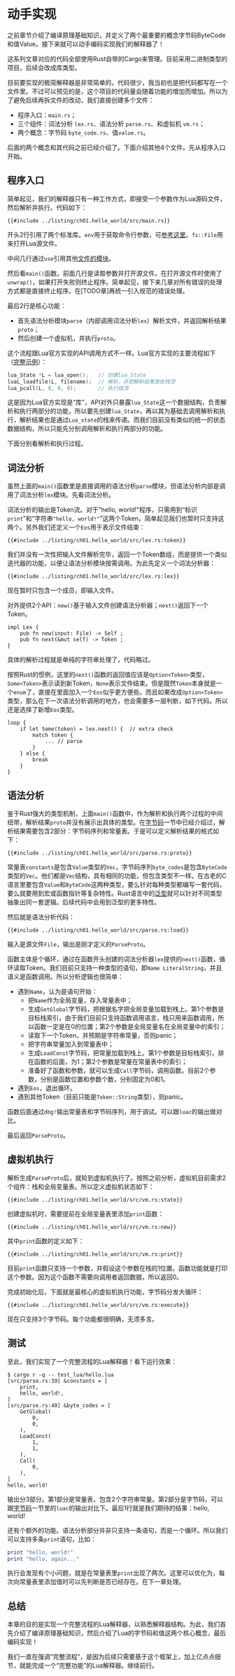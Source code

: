 # 动手实现

之前章节介绍了编译原理基础知识，并定义了两个最重要的概念字节码ByteCode和值Value。接下来就可以动手编码实现我们的解释器了！

这系列文章对应的代码全部使用Rust自带的Cargo来管理。目前采用二进制类型的项目，后续会改成库类型。

目前要实现的极简解释器是非常简单的，代码很少，我当初也是把代码都写在一个文件里。不过可以预见的是，这个项目的代码量会随着功能的增加而增加。所以为了避免后续再拆文件的改动，我们直接创建多个文件：

- 程序入口：`main.rs`；
- 三个组件：词法分析 `lex.rs`、语法分析 `parse.rs`、和虚拟机 `vm.rs`；
- 两个概念：字节码 `byte_code.rs`、值`value.rs`。

后面的两个概念和其代码之前已经介绍了。下面介绍其他4个文件。先从程序入口开始。

## 程序入口

简单起见，我们的解释器只有一种工作方式，即接受一个参数作为Lua源码文件，然后解析并执行。代码如下：

```rust,ignore
{{#include ../listing/ch01.hello_world/src/main.rs}}
```

开头2行引用了两个标准库。`env`用于获取命令行参数，可[参考这里](https://kaisery.github.io/trpl-zh-cn/ch12-01-accepting-command-line-arguments.html#%E8%AF%BB%E5%8F%96%E5%8F%82%E6%95%B0%E5%80%BC)。`fs::File`用来打开Lua源文件。

中间几行通过`use`引用其他[文件的模块](https://kaisery.github.io/trpl-zh-cn/ch07-04-bringing-paths-into-scope-with-the-use-keyword.html)。

然后看`main()`函数。前面几行是读取参数并打开源文件。在打开源文件时使用了`unwrap()`，如果打开失败则终止程序。简单起见，接下来几章对所有错误的处理方式都是直接终止程序。在[TODO章]再统一引入规范的错误处理。

最后2行是核心功能：

- 首先语法分析模块`parse`（内部调用词法分析`lex`）解析文件，并返回解析结果`proto`；
- 然后创建一个虚拟机，并执行`proto`。

这个流程跟Lua官方实现的API调用方式不一样。Lua官方实现的主要流程如下（[完整示例](https://www.lua.org/pil/24.1.html)）：

```c
lua_State *L = lua_open();   // 创建lua_State
luaL_loadfile(L, filename);  // 解析，并把解析结果放在栈顶
lua_pcall(L, 0, 0, 0);       // 执行栈顶
```

这是因为Lua官方实现是“库”，API对外只暴露`lua_State`这一个数据结构，负责解析和执行两部分的功能，所以要先创建`lua_State`，再以其为基础去调用解析和执行，解析结果也是通过`Lua_state`的栈来传递。而我们目前没有类似的统一的状态数据结构，所以只能先分别调用解析和执行两部分的功能。

下面分别看解析和执行过程。

## 词法分析

虽然上面的`main()`函数里是直接调用的语法分析`parse`模块，但语法分析内部是调用了词法分析`lex`模块。先看词法分析。

词法分析的输出是Token流。对于"hello, world!"程序，只需用到“标识`print`”和“字符串`"hello, world!"`”这两个Token，简单起见我们也暂时只支持这两个。另外我们还定义一个`Eos`用于表示文件结束：

```rust,ignore
{{#include ../listing/ch01.hello_world/src/lex.rs:token}}
```

我们并没有一次性把输入文件解析完毕，返回一个Token数组，而是提供一个类似迭代器的功能，以便让语法分析模块按需调用。为此先定义一个词法分析器：

```rust,ignore
{{#include ../listing/ch01.hello_world/src/lex.rs:lex}}
```

现在暂时只包含一个成员，即输入文件。

对外提供2个API：`new()`基于输入文件创建语法分析器；`next()`返回下一个Token。

```rust,ignore
impl Lex {
    pub fn new(input: File) -> Self ;
    pub fn next(&mut self) -> Token ;
}
```

具体的解析过程就是单纯的字符串处理了，代码略过。

按照Rust的惯例，这里的`next()`函数的返回值应该是`Option<Token>`类型，`Some<Token>`表示读到新Token，`None`表示文件结束。但是既然`Token`本身就是一个`enum`了，直接在里面加入一个`Eos`似乎更方便些。而且如果改成`Option<Token>`类型，那么在下一次语法分析调用的地方，也会需要多一层判断，如下代码。所以还是选择了新增`Eos`类型。

```rust,ignore
loop {
    if let Some(token) = lex.next() {  // extra check
        match token {
            ... // parse
        }
    } else {
        break
    }
}
```


## 语法分析

鉴于Rust强大的类型机制，上面`main()`函数中，作为解析和执行两个过程的中间纽带，解析结果`proto`并没有展示出具体的类型。在[字节码](./ch01-02.byte_codes.md)一节中已经介绍过，解析结果需要包含2部分：字节码序列和常量表。于是可以定义解析结果的格式如下：

```rust,ignore
{{#include ../listing/ch01.hello_world/src/parse.rs:proto}}
```

常量表`constants`是包含`Value`类型的`Vec`，字节码序列`byte_codes`是包含`ByteCode`类型的`Vec`。他们都是`Vec`结构，具有相同的功能，但包含类型不一样。在古老的C语言里要包含`Value`和`ByteCode`这两种类型，要么针对每种类型都编写一套代码，要么就要用到宏或函数指针等复杂特性。Rust语言中的[泛型](https://kaisery.github.io/trpl-zh-cn/ch10-01-syntax.html)就可以针对不同类型抽象出同一套逻辑。后续代码中会用到泛型的更多特性。

然后就是语法分析代码：

```rust,ignore
{{#include ../listing/ch01.hello_world/src/parse.rs:load}}
```

输入是源文件`File`，输出是刚才定义的`ParseProto`。

函数主体是个循环，通过在函数开头创建的词法分析器`lex`提供的`next()`函数，循环读取Token。我们目前只支持一种类型的语句，即`Name LiteralString`，并且语义是函数调用。所以分析逻辑也很简单：

- 遇到`Name`，认为是语句开始：
  - 把`Name`作为全局变量，存入常量表中；
  - 生成`GetGlobal`字节码，把根据名字把全局变量加载到栈上。第1个参数是目标栈索引，由于我们目前只支持函数调用语言，栈只用来函数调用，所以函数一定是在0的位置；第2个参数是全局变量名在全局变量中的索引；
  - 读取下一个Token，并预期是字符串常量，否则panic；
  - 把字符串常量加入到常量表中；
  - 生成`LoadConst`字节码，把常量加载到栈上。第1个参数是目标栈索引，排在函数的后面，为1；第2个参数是常量在常量表中的索引；
  - 准备好了函数和参数，就可以生成`Call`字节码，调用函数。目前2个参数，分别是函数位置和参数个数，分别固定为0和1。
- 遇到`Eos`，退出循环。
- 遇到其他Token（目前只能是`Token::String`类型），则panic。

函数后面通过`dbg!`输出常量表和字节码序列，用于调试。可以跟`luac`的输出做对比。

最后返回`ParseProto`。

## 虚拟机执行

解析生成`ParseProto`后，就轮到虚拟机执行了。按照之前分析，虚拟机目前需求2个组件：栈和全局变量表。所以定义虚拟机状态如下：

```rust,ignore
{{#include ../listing/ch01.hello_world/src/vm.rs:state}}
```

创建虚拟机时，需要提前在全局变量表里添加`print`函数：

```rust,ignore
{{#include ../listing/ch01.hello_world/src/vm.rs:new}}
```

其中`print`函数的定义如下：

```rust,ignore
{{#include ../listing/ch01.hello_world/src/vm.rs:print}}
```

目前`print`函数只支持一个参数，并假设这个参数在栈的1位置。函数功能就是打印这个参数。因为这个函数不需要向调用者返回数据，所以返回0。

完成初始化后，下面就是最核心的虚拟机执行功能，字节码分发大循环：

```rust,ignore
{{#include ../listing/ch01.hello_world/src/vm.rs:execute}}
```

现在只支持3个字节码。每个功能都很明确，无须多言。

## 测试

至此，我们实现了一个完整流程的Lua解释器！看下运行效果：

```
$ cargo r -q -- test_lua/hello.lua
[src/parse.rs:39] &constants = [
    print,
    hello, world!,
]
[src/parse.rs:40] &byte_codes = [
    GetGlobal(
        0,
        0,
    ),
    LoadConst(
        1,
        1,
    ),
    Call(
        0,
    ),
]
hello, world!
```

输出分3部分。第1部分是常量表，包含2个字符串常量。第2部分是字节码，可以跟[字节码](./ch01-02.byte_codes.md)一节里的`luac`的输出对比下。最后1行就是我们期待的结果：hello, world!

还有个额外的功能。语法分析部分并非只支持一条语句，而是一个循环。所以我们可以支持多条`print`语句，比如：

```lua
print "hello, world!"
print "hello, again..."
```

执行会发现有个小问题，就是在常量表里`print`出现了两次。这里可以优化为，每次向常量表里添加值时可以先判断是否已经存在。在下一章处理。

## 总结

本章的目的是实现一个完整流程的Lua解释器，以熟悉解释器结构。为此，我们首先介绍了编译原理基础知识，然后介绍了Lua的字节码和值这两个核心概念，最后编码实现！

我们一直在强调“完整流程”，是因为后续只需要基于这个框架上，加上亿点点细节，就能完成一个“完整功能”的Lua解释器。继续前行。
